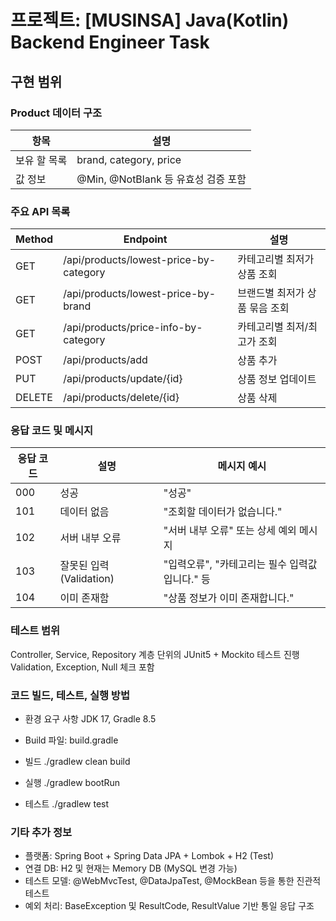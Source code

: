 # 프로젝트: [MUSINSA] Java(Kotlin) Backend Engineer Task

## 구현 범위

### Product 데이터 구조
| 항목 | 설명 |
|------|------|
| 보유 할 목록 | brand, category, price |
| 값 정보 | @Min, @NotBlank 등 유효성 검증 포함 |

### 주요 API 목록
| Method | Endpoint                                 | 설명                        |
|--------|------------------------------------------|-----------------------------|
| GET    | /api/products/lowest-price-by-category   | 카테고리별 최저가 상품 조회 |
| GET    | /api/products/lowest-price-by-brand      | 브랜드별 최저가 상품 묶음 조회 |
| GET    | /api/products/price-info-by-category     | 카테고리별 최저/최고가 조회 |
| POST   | /api/products/add                        | 상품 추가                   |
| PUT    | /api/products/update/{id}                | 상품 정보 업데이트           |
| DELETE | /api/products/delete/{id}                | 상품 삭제                   |

### 응답 코드 및 메시지
| 응답 코드 | 설명                                 | 메시지 예시                        |
|--------|------------------------------------------|-----------------------------|
| 000    | 성공   | "성공" |
| 101    | 데이터 없음      | "조회할 데이터가 없습니다." |
| 102    | 서버 내부 오류     | "서버 내부 오류" 또는 상세 예외 메시지 |
| 103   | 잘못된 입력 (Validation)                       | "입력오류", "카테고리는 필수 입력값입니다." 등                   |
| 104    | 이미 존재함                | "상품 정보가 이미 존재합니다."           |

### 테스트 범위
Controller, Service, Repository 계층 단위의 JUnit5 + Mockito 테스트 진행
Validation, Exception, Null 체크 포함 



### 코드 빌드, 테스트, 실행 방법

- 환경 요구 사항
JDK 17, Gradle 8.5

- Build 파일: build.gradle
  
- 빌드
./gradlew clean build

- 실행
./gradlew bootRun

- 테스트
./gradlew test



### 기타 추가 정보

- 플랫폼: Spring Boot + Spring Data JPA + Lombok + H2 (Test)
- 연결 DB: H2 및 현재는 Memory DB (MySQL 변경 가능)
- 테스트 모델: @WebMvcTest, @DataJpaTest, @MockBean 등을 통한 진관적 테스트
- 예외 처리: BaseException 및 ResultCode, ResultValue 기반 통일 응답 구조

